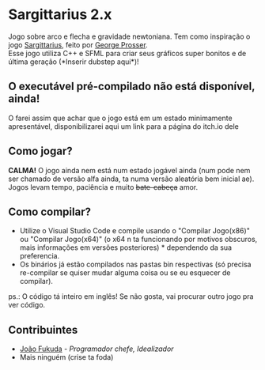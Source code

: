 # Sargittarius 2.x
Jogo sobre arco e flecha e gravidade newtoniana. Tem como inspiração o jogo [Sargittarius](https://gprosser.itch.io/sagittarius), feito por [George Prosser](https://twitter.com/jecatjecat).<br/>
Esse jogo utiliza C++ e SFML para criar seus gráficos super bonitos e de última geração (\*Inserir dubstep aqui\*)!

## O executável pré-compilado não está disponível, ainda!
O farei assim que achar que o jogo está em um estado minimamente apresentável, disponibilizarei aqui um link para a página do itch.io dele

## Como jogar?
**CALMA!** O jogo ainda nem está num estado jogável ainda (num pode nem ser chamado de versão alfa ainda, ta numa versão aleatória bem inicial ae).<br/>
Jogos levam tempo, paciência e muito ~~bate-cabeça~~ amor.

## Como compilar?
* Utilize o Visual Studio Code e compile usando o "Compilar Jogo(x86)" ou "Compilar Jogo(x64)" (o x64 n ta funcionando por motivos obscuros, mais informações em versões posteriores) * dependendo da sua preferencia.<br/>
* Os binários já estão compilados nas pastas bin respectivas (só precisa re-compilar se quiser mudar alguma coisa ou se eu esquecer de compilar).

ps.: O código tá inteiro em inglês! Se não gosta, vai procurar outro jogo pra ver código.

## Contribuintes
* [João Fukuda](https://github.com/JoaoFukuda) - *Programador chefe, Idealizador*
* Mais ninguém (crise ta foda)
